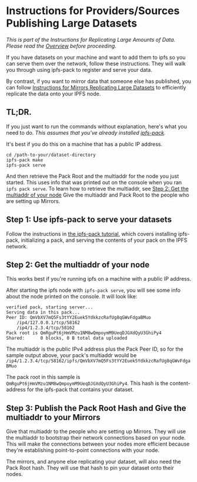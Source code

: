 Instructions for Providers/Sources Publishing Large Datasets
=======

_This is part of the Instructions for Replicating Large Amounts of Data. Please read the [Overview](README.md) before proceeding._

If you have datasets on your machine and want to add them to ipfs so you can serve them over the network, follow these instructions. They will walk you through using ipfs-pack to register and serve your data.

By contrast, if you want to mirror data that someone else has published, you can follow [Instructions for Mirrors Replicating Large Datasets](mirrors-instructions.md) to efficiently replicate the data onto your IPFS node.

## TL;DR.

If you just want to run the commands without explanation, here's what you need to do. _This assumes that you've already installed [ipfs-pack](https://github.com/ipfs/ipfs-pack)._

It's best if you do this on a machine that has a public IP address.

```
cd /path-to-your/dataset-directory
ipfs-pack make
ipfs-pack serve
```

And then retrieve the Pack Root and the multiaddr for the node you just started. This uses info that was printed out on the console when you ran `ipfs pack serve`. To learn how to retrieve the multiaddr, see [Step 2: Get the multiaddr of your node](#step-2-get-the-multiaddr-of-your-node) Give the multiaddr and Pack Root to the people who are setting up Mirrors.

## Step 1: Use ipfs-pack to serve your datasets

Follow the instructions in [the ipfs-pack tutorial](https://github.com/ipfs/ipfs-pack/blob/master/tutorial/README.md), which covers installing ipfs-pack, initializing a pack, and serving the contents of your pack on the IPFS network.

## Step 2: Get the multiaddr of your node

This works best if you're running ipfs on a machine with a public IP address.

After starting the ipfs node with `ipfs-pack serve`, you will see some info about the node printed on the console. It will look like:

```
verified pack, starting server...
Serving data in this pack...
Peer ID: QmVbXV7mQ5Fs3tYY2Euek5YdkkzcRafUg8qGWvFdgaBMuo
    /ip4/127.0.0.1/tcp/58162
    /ip4/1.2.3.4/tcp/58162
Pack root is QmRguPt6jHmVMzu1NM8wQmpoymM9UeqDJGXdQyU3GhiPy4
Shared:      0 blocks, 0 B total data uploaded
```

The multiaddr is the public IPv4 address plus the Pack Peer ID, so for the sample output above, your pack's multiaddr would be `/ip4/1.2.3.4/tcp/58162/ipfs/QmVbXV7mQ5Fs3tYY2Euek5YdkkzcRafUg8qGWvFdgaBMuo`

The pack root in this sample is `QmRguPt6jHmVMzu1NM8wQmpoymM9UeqDJGXdQyU3GhiPy4`. This hash is the content-address for the ipfs-pack that contains your dataset.

## Step 3: Publish the Pack Root Hash and Give the multiaddr to your Mirrors

Give that multiaddr to the people who are setting up Mirrors. They will use the multiaddr to bootstrap their network connections based on your node. This will make the connections between your nodes more efficient because they're establishing point-to-point connections with your node.

The mirrors, and anyone else replicating your dataset, will also need the Pack Root hash. They will use that hash to pin your dataset onto their nodes.

